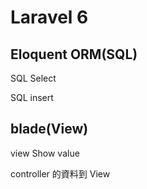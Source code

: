 # Laravel 6

## Eloquent ORM(SQL)
SQL Select

SQL insert

## blade(View)

view Show value 

controller 的資料到 View

